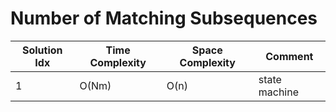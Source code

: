# Number of Matching Subsequences

| Solution Idx | Time Complexity | Space Complexity | Comment       |
| ------------ | --------------- | ---------------- | ------------- |
| 1            | O(Nm)           | O(n)             | state machine |
